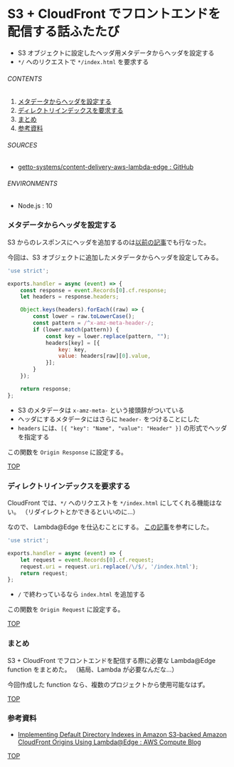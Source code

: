 # S3 + CloudFront でフロントエンドを配信する話ふたたび
<a id="top"></a>

- S3 オブジェクトに設定したヘッダ用メタデータからヘッダを設定する
- `*/` へのリクエストで `*/index.html` を要求する

###### CONTENTS

1. [メタデータからヘッダを設定する](#response-header)
1. [ディレクトリインデックスを要求する](#request-directory-index)
1. [まとめ](#postscript)
1. [参考資料](#reference)


###### SOURCES

- [getto-systems/content-delivery-aws-lambda-edge : GitHub](https://github.com/getto-systems/content-delivery-aws-lambda-edge)


###### ENVIRONMENTS

- Node.js : 10


<a id="response-header"></a>
### メタデータからヘッダを設定する

S3 からのレスポンスにヘッダを追加するのは[以前の記事](/entry/2018/10/08/193909)でも行なった。

今回は、S3 オブジェクトに追加したメタデータからヘッダを設定してみる。

```javascript
'use strict';

exports.handler = async (event) => {
    const response = event.Records[0].cf.response;
    let headers = response.headers;

    Object.keys(headers).forEach((raw) => {
        const lower = raw.toLowerCase();
        const pattern = /^x-amz-meta-header-/;
        if (lower.match(pattern)) {
            const key = lower.replace(pattern, "");
            headers[key] = [{
                key: key,
                value: headers[raw][0].value,
            }];
        }
    });

    return response;
};
```

- S3 のメタデータは `x-amz-meta-` という接頭辞がついている
- ヘッダにするメタデータにはさらに `header-` をつけることにした
- `headers` には、`[{ "key": "Name", "value": "Header" }]` の形式でヘッダを指定する

この関数を `Origin Response` に設定する。


[TOP](#top)
<a id="request-directory-index"></a>
### ディレクトリインデックスを要求する

CloudFront では、`*/` へのリクエストを `*/index.html` にしてくれる機能はない。
（リダイレクトとかできるといいのに…）

なので、 Lambda@Edge を仕込むことにする。
[この記事](https://aws.amazon.com/jp/blogs/compute/implementing-default-directory-indexes-in-amazon-s3-backed-amazon-cloudfront-origins-using-lambdaedge/)を参考にした。

```javascript
'use strict';

exports.handler = async (event) => {
    let request = event.Records[0].cf.request;
    request.uri = request.uri.replace(/\/$/, '/index.html');
    return request;
};
```

- `/` で終わっているなら `index.html` を追加する

この関数を `Origin Request` に設定する。


[TOP](#top)
<a id="postscript"></a>
### まとめ

S3 + CloudFront でフロントエンドを配信する際に必要な Lambda@Edge function をまとめた。
（結局、Lambda が必要なんだな…）

今回作成した function なら、複数のプロジェクトから使用可能なはず。


[TOP](#top)
<a id="reference"></a>
### 参考資料

- [Implementing Default Directory Indexes in Amazon S3-backed Amazon CloudFront Origins Using Lambda@Edge : AWS Compute Blog](https://aws.amazon.com/jp/blogs/compute/implementing-default-directory-indexes-in-amazon-s3-backed-amazon-cloudfront-origins-using-lambdaedge/)


[TOP](#top)
